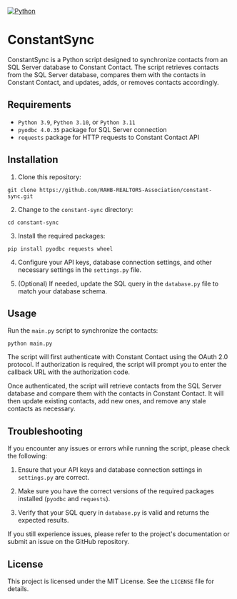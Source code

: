 [![Python](https://github.com/RAHB-REALTORS-Association/constant-sync/actions/workflows/python-package.yml/badge.svg?branch=main)](https://github.com/RAHB-REALTORS-Association/constant-sync/actions/workflows/python-package.yml)

# ConstantSync

ConstantSync is a Python script designed to synchronize contacts from an SQL Server database to Constant Contact. The script retrieves contacts from the SQL Server database, compares them with the contacts in Constant Contact, and updates, adds, or removes contacts accordingly.

## Requirements

- `Python 3.9`, `Python 3.10`, or `Python 3.11`
- `pyodbc 4.0.35` package for SQL Server connection
- `requests` package for HTTP requests to Constant Contact API

## Installation

1. Clone this repository:

```
git clone https://github.com/RAHB-REALTORS-Association/constant-sync.git
```

2. Change to the `constant-sync` directory:

```
cd constant-sync
```

3. Install the required packages:

```
pip install pyodbc requests wheel
```

4. Configure your API keys, database connection settings, and other necessary settings in the `settings.py` file.

5. (Optional) If needed, update the SQL query in the `database.py` file to match your database schema.

## Usage

Run the `main.py` script to synchronize the contacts:

```
python main.py
```

The script will first authenticate with Constant Contact using the OAuth 2.0 protocol. If authorization is required, the script will prompt you to enter the callback URL with the authorization code.

Once authenticated, the script will retrieve contacts from the SQL Server database and compare them with the contacts in Constant Contact. It will then update existing contacts, add new ones, and remove any stale contacts as necessary.

## Troubleshooting

If you encounter any issues or errors while running the script, please check the following:

1. Ensure that your API keys and database connection settings in `settings.py` are correct.

2. Make sure you have the correct versions of the required packages installed (`pyodbc` and `requests`).

3. Verify that your SQL query in `database.py` is valid and returns the expected results.

If you still experience issues, please refer to the project's documentation or submit an issue on the GitHub repository.

## License

This project is licensed under the MIT License. See the `LICENSE` file for details.
